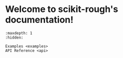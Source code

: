 # Welcome to scikit-rough's documentation!

<!-- # Indices and tables -->

<!-- - {ref}`genindex` -->
<!-- - {ref}`modindex` -->
<!-- - {ref}`search` -->

```{toctree}
:maxdepth: 1
:hidden:

Examples <examples>
API Reference <api>
```
